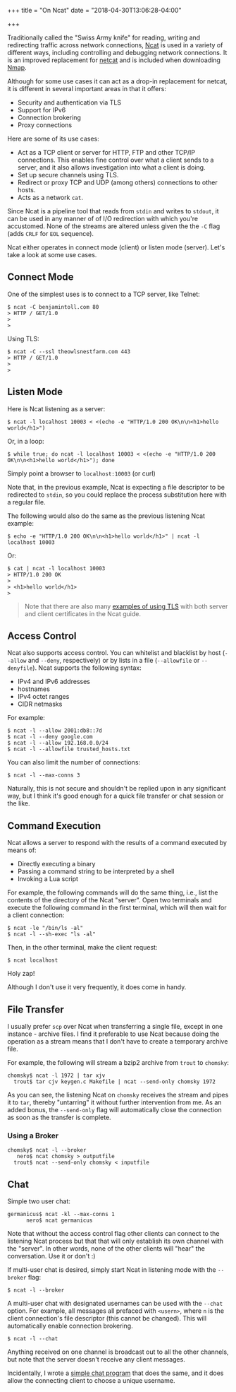 +++
title = "On Ncat"
date = "2018-04-30T13:06:28-04:00"

+++

Traditionally called the "Swiss Army knife" for reading, writing and redirecting traffic across network connections, [Ncat] is used in a variety of different ways, including controlling and debugging network connections.   It is an improved replacement for [netcat] and is included when downloading [Nmap].

Although for some use cases it can act as a drop-in replacement for netcat, it is different in several important areas  in that it offers:

+ Security and authentication via TLS
+ Support for IPv6
+ Connection brokering
+ Proxy connections

Here are some of its use cases:

+ Act as a TCP client or server for HTTP, FTP and other TCP/IP connections.  This enables fine control over what a client sends to a server, and it also allows investigation into what a client is doing.
+ Set up secure channels using TLS.
+ Redirect or proxy TCP and UDP (among others) connections to other hosts.
+ Acts as a network `cat`.

Since Ncat is a pipeline tool that reads from `stdin` and writes to `stdout`, it can be used in any manner of of I/O redirection with which you're accustomed.  None of the streams are altered unless given the the `-C` flag (adds `CRLF` for `EOL` sequence).

Ncat either operates in connect mode (client) or listen mode (server).  Let's take a look at some use cases.

## Connect Mode

One of the simplest uses is to connect to a TCP server, like Telnet:

	$ ncat -C benjamintoll.com 80
	> HTTP / GET/1.0
	>
	>

Using TLS:

	$ ncat -C --ssl theowlsnestfarm.com 443
	> HTTP / GET/1.0
	>
	>

## Listen Mode

Here is Ncat listening as a server:

	$ ncat -l localhost 10003 < <(echo -e "HTTP/1.0 200 OK\n\n<h1>hello world</h1>")

Or, in a loop:

    $ while true; do ncat -l localhost 10003 < <(echo -e "HTTP/1.0 200 OK\n\n<h1>hello world</h1>"); done

Simply point a browser to `localhost:10003` (or curl)

Note that, in the previous example, Ncat is expecting a file descriptor to be redirected to `stdin`, so you could replace the process substitution here with a regular file.

The following would also do the same as the previous listening Ncat example:

	$ echo -e "HTTP/1.0 200 OK\n\n<h1>hello world</h1>" | ncat -l localhost 10003

Or:

	$ cat | ncat -l localhost 10003
	> HTTP/1.0 200 OK
	>
	> <h1>hello world</h1>
	>

> Note that there are also many [examples of using TLS] with both server and client certificates in the Ncat guide.

## Access Control

Ncat also supports access control.  You can whitelist and blacklist by host (`--allow` and `--deny`, respectively) or by lists in a file (`--allowfile` or `--denyfile`).  Ncat supports the following syntax:

+ IPv4 and IPv6 addresses
+ hostnames
+ IPv4 octet ranges
+ CIDR netmasks

For example:

    $ ncat -l --allow 2001:db8::7d
    $ ncat -l --deny google.com
    $ ncat -l --allow 192.168.0.0/24
    $ ncat -l --allowfile trusted_hosts.txt

You can also limit the number of connections:

    $ ncat -l --max-conns 3

Naturally, this is not secure and shouldn't be replied upon in any significant way, but I think it's good enough for a quick file transfer or chat session or the like.

## Command Execution

Ncat allows a server to respond with the results of a command executed by means of:

+ Directly executing a binary
+ Passing a command string to be interpreted by a shell
+ Invoking a Lua script

For example, the following commands will do the same thing, i.e., list the contents of the directory of the Ncat "server".  Open two terminals and execute the following command in the first terminal, which will then wait for a client connection:

    $ ncat -le "/bin/ls -al"
    $ ncat -l --sh-exec "ls -al"

Then, in the other terminal, make the client request:

    $ ncat localhost

Holy zap!

Although I don't use it very frequently, it does come in handy.

## File Transfer

I usually prefer `scp` over Ncat when transferring a single file, except in one instance - archive files.  I find it preferable to use Ncat because doing the operation as a stream means that I don't have to create a temporary archive file.

For example, the following will stream a bzip2 archive from `trout` to `chomsky`:

	chomsky$ ncat -l 1972 | tar xjv
	  trout$ tar cjv keygen.c Makefile | ncat --send-only chomsky 1972

As you can see, the listening Ncat on `chomsky` receives the stream and pipes it to `tar`, thereby "untarring" it without further intervention from me.  As an added bonus, the `--send-only` flag will automatically close the connection as soon as the transfer is complete.

### Using a Broker

	chomsky$ ncat -l --broker
	   nero$ ncat chomsky > outputfile
	  trout$ ncat --send-only chomsky < inputfile

## Chat

Simple two user chat:

	germanicus$ ncat -kl --max-conns 1
	      nero$ ncat germanicus

Note that without the access control flag other clients can connect to the listening Ncat process but that that will only establish its own channel with the "server".  In other words, none of the other clients will "hear" the conversation.  Use it or don't :)

If multi-user chat is desired, simply start Ncat in listening mode with the `--broker` flag:

    $ ncat -l --broker

A multi-user chat with designated usernames can be used with the `--chat` option.  For example, all messages all prefaced with `<usern>`, where `n` is the client connection's file descriptor (this cannot be changed).  This will automatically enable connection brokering.

    $ ncat -l --chat

Anything received on one channel is broadcast out to all the other channels, but note that the server doesn't receive any client messages.

Incidentally, I wrote a [simple chat program] that does the same, and it does allow the connecting client to choose a unique username.

[Ncat]: https://nmap.org/ncat/
[netcat]: http://nc110.sourceforge.net/
[Nmap]: https://nmap.org/
[examples of using TLS]: https://nmap.org/ncat/guide/ncat-ssl.html
[simple chat program]: https://github.com/btoll/simple_chat


